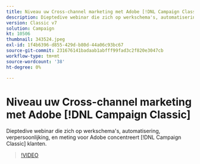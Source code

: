 ```yaml
---
title: Niveau uw Cross-channel marketing met Adobe [!DNL Campaign Classic]
description: Dieptedive webinar die zich op werkschema's, automatisering, verpersoonlijking, en meting voor Adobe concentreert [!DNL Campaign Classic] klanten.
version: Classic v7
solution: Campaign
kt: 10506
thumbnail: 343524.jpeg
exl-id: 1f4b6396-d855-429d-b80d-44a06c93bc67
source-git-commit: 231676141badaab1abfff99fad3c2f820e3047cb
workflow-type: tm+mt
source-wordcount: '38'
ht-degree: 0%

---
```


# Niveau uw Cross-channel marketing met Adobe [!DNL Campaign Classic]

Dieptedive webinar die zich op werkschema&#39;s, automatisering, verpersoonlijking, en meting voor Adobe concentreert [!DNL Campaign Classic] klanten.

>[!VIDEO](https://video.tv.adobe.com/v/343524/?quality=12&learn=on)
